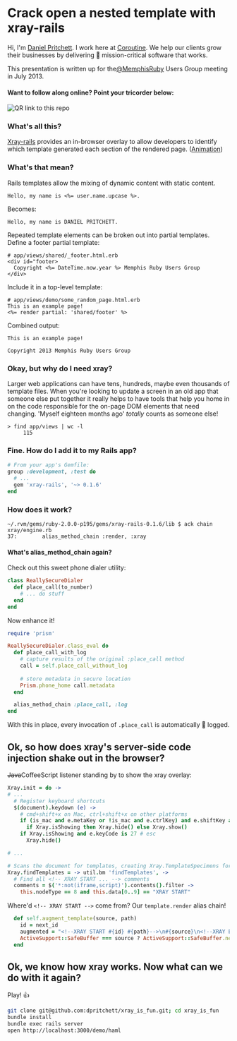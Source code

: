 # Crack open a nested template with xray-rails

Hi, I'm [Daniel Pritchett](http://dpritchett.net).  I work here at [Coroutine](http://coroutine.com).  We help our clients grow their businesses by delivering :satellite: mission-critical software that works.

This presentation is written up for the[@MemphisRuby](http://twitter.com/memphisruby) Users Group meeting in July 2013.

#### Want to follow along online? Point your tricorder below:

![QR link to this repo](http://bitly.com/13bjKyP.qrcode)

### What's all this?
[Xray-rails](https://github.com/brentd/xray-rails) provides an in-browser overlay to allow developers to identify which template generated each section of the rendered page. ([Animation](http://f.cl.ly/items/1A0o3y1y3Q13103V3F1l/xray-rails-large.gif))

### What's that mean?
Rails templates allow the mixing of dynamic content with static content.

```erb
Hello, my name is <%= user.name.upcase %>.
```

Becomes:
```
Hello, my name is DANIEL PRITCHETT.
```


Repeated template elements can be broken out into partial templates.  Define a footer partial template:

```erb
# app/views/shared/_footer.html.erb
<div id="footer>
  Copyright <%= DateTime.now.year %> Memphis Ruby Users Group
</div>
```

Include it in a top-level template:

```erb
# app/views/demo/some_random_page.html.erb
This is an example page!
<%= render partial: 'shared/footer' %>
```

Combined output:

```
This is an example page!

Copyright 2013 Memphis Ruby Users Group
```

### Okay, but why do I need xray?
Larger web applications can have tens, hundreds, maybe even thousands of template files.  When you're looking to update a screen in an old app that someone else put together it really helps to have tools that help you home in on the code responsible for the on-page DOM elements that need changing.  'Myself eighteen months ago' _totally_ counts as someone else!

```
> find app/views | wc -l
     115
```

### Fine.  How do I add it to my Rails app?
```ruby
# From your app's Gemfile:
group :development, :test do
  # ...
  gem 'xray-rails', '~> 0.1.6'
end
```

### How does it work?
```
~/.rvm/gems/ruby-2.0.0-p195/gems/xray-rails-0.1.6/lib $ ack chain
xray/engine.rb
37:        alias_method_chain :render, :xray
```

#### What's alias_method_chain again?

Check out this sweet phone dialer utility:
```ruby
class ReallySecureDialer
  def place_call(to_number)
    # ... do stuff
  end
end
```

Now enhance it!
```ruby
require 'prism'

ReallySecureDialer.class_eval do
  def place_call_with_log
    # capture results of the original :place_call method
    call = self.place_call_without_log
    
    # store metadata in secure location
    Prism.phone_home call.metadata
  end

  alias_method_chain :place_call, :log
end
```

With this in place, every invocation of `.place_call` is automatically :notebook: logged.

## Ok, so how does xray's server-side code injection shake out in the browser?

<del>Java</del>CoffeeScript listener standing by to show the xray overlay:
```coffee
Xray.init = do ->
# ...
  # Register keyboard shortcuts
  $(document).keydown (e) ->
    # cmd+shift+x on Mac, ctrl+shift+x on other platforms
    if (is_mac and e.metaKey or !is_mac and e.ctrlKey) and e.shiftKey and e.keyCode is 88
      if Xray.isShowing then Xray.hide() else Xray.show()
    if Xray.isShowing and e.keyCode is 27 # esc
      Xray.hide()

# ...

# Scans the document for templates, creating Xray.TemplateSpecimens for them.
Xray.findTemplates = -> util.bm 'findTemplates', ->
  # Find all <!-- XRAY START ... --> comments
  comments = $('*:not(iframe,script)').contents().filter ->
    this.nodeType == 8 and this.data[0..9] == "XRAY START"
```

Where'd `<!-- XRAY START -->` come from?  Our `template.render` alias chain!
```ruby
  def self.augment_template(source, path)
    id = next_id
    augmented = "<!--XRAY START #{id} #{path}-->\n#{source}\n<!--XRAY END #{id}-->"
    ActiveSupport::SafeBuffer === source ? ActiveSupport::SafeBuffer.new(augmented) : augmented
  end
```

## Ok, we know how xray works.  Now what can we do with it again?
Play! :thumbsup:

```sh
git clone git@github.com:dpritchett/xray_is_fun.git; cd xray_is_fun
bundle install
bundle exec rails server
open http://localhost:3000/demo/haml
